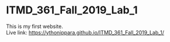 # ITMD_361_Fall_2019_Lab_1
This is my first website.  
Live link: https://ythonippara.github.io/ITMD_361_Fall_2019_Lab_1/
